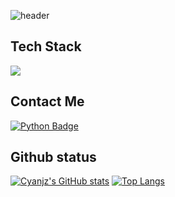 ![header](https://capsule-render.vercel.app/api?type=cylinder&theme=tokyonight&height=200&section=header&text=Cyanjz's%20repo&fontSize=90&animation=fadeIn
)
## Tech Stack
<img src="https://img.shields.io/badge/python-20232a.svg?style=for-the-badge&logo=python&logoColor=61DAFB" />

## Contact Me
<a href="https://www.python.org/" target="_blank">
    <img src="https://img.shields.io/badge/python-20232a.svg?style=for-the-badge&logo=python&logoColor=61DAFB" alt="Python Badge">
</a>

## Github status
[![Cyanjz's GitHub stats](https://github-readme-stats.vercel.app/api?username=cyanjz&theme=merko)](https://github.com/anuraghazra/github-readme-stats) [![Top Langs](https://github-readme-stats.vercel.app/api/top-langs/?username=cyanjz&hide=Jupyter%20Notebook&layout=compact&theme=merko)](https://github.com/anuraghazra/github-readme-stats)
